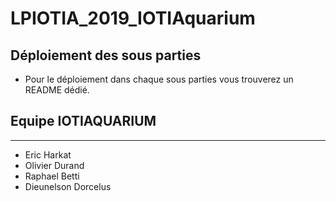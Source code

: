 # LPIOTIA_2019_IOTIAquarium

## Déploiement des sous parties
- Pour le déploiement dans chaque sous parties vous trouverez un README dédié.


## Equipe IOTIAQUARIUM

---

- Eric Harkat
- Olivier Durand
- Raphael Betti
- Dieunelson Dorcelus
